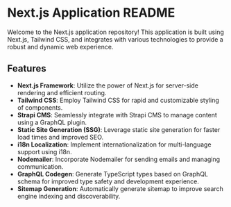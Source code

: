 # Next.js Application README

Welcome to the Next.js application repository! This application is built using Next.js, Tailwind CSS, and integrates with various technologies to provide a robust and dynamic web experience.

## Features

- **Next.js Framework**: Utilize the power of Next.js for server-side rendering and efficient routing.
- **Tailwind CSS**: Employ Tailwind CSS for rapid and customizable styling of components.
- **Strapi CMS**: Seamlessly integrate with Strapi CMS to manage content using a GraphQL plugin.
- **Static Site Generation (SSG)**: Leverage static site generation for faster load times and improved SEO.
- **i18n Localization**: Implement internationalization for multi-language support using i18n.
- **Nodemailer**: Incorporate Nodemailer for sending emails and managing communication.
- **GraphQL Codegen**: Generate TypeScript types based on GraphQL schema for improved type safety and development experience.
- **Sitemap Generation**: Automatically generate sitemap to improve search engine indexing and discoverability.
